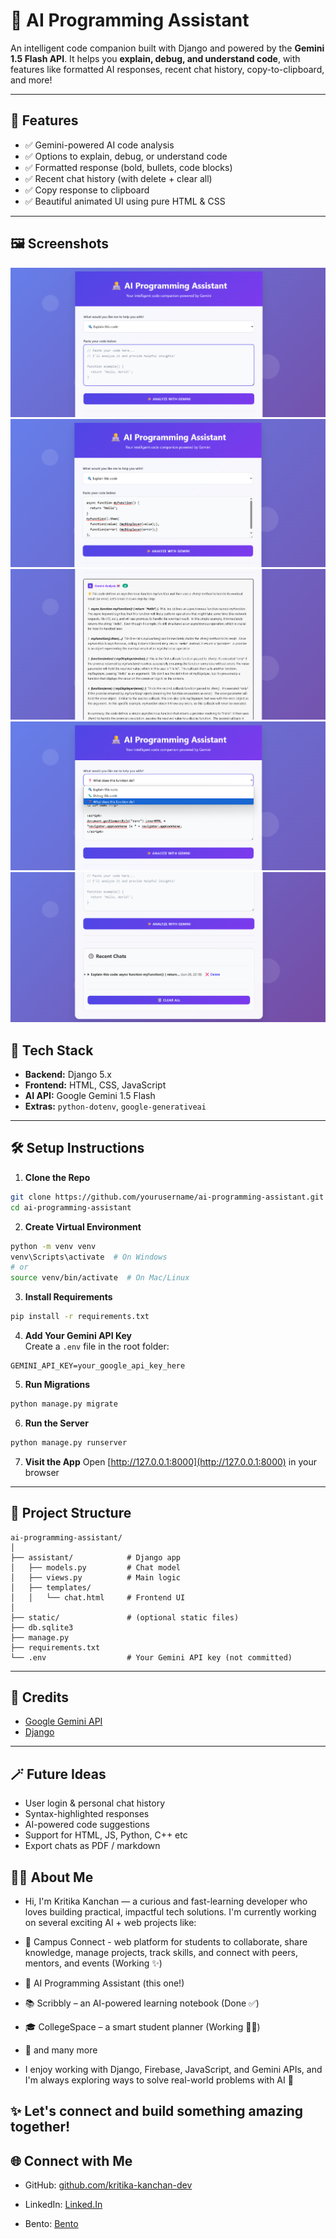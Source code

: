 
# 🧠 AI Programming Assistant

An intelligent code companion built with Django and powered by the **Gemini 1.5 Flash API**. It helps you **explain, debug, and understand code**, with features like formatted AI responses, recent chat history, copy-to-clipboard, and more!

---

## 🚀 Features

- ✅ Gemini-powered AI code analysis  
- ✅ Options to explain, debug, or understand code  
- ✅ Formatted response (bold, bullets, code blocks)  
- ✅ Recent chat history (with delete + clear all)  
- ✅ Copy response to clipboard  
- ✅ Beautiful animated UI using pure HTML & CSS

---

## 🖼️ Screenshots

![Chat Interface](screenshots/chat-interface.png)
![AI Response](screenshots/image1.png)
![Recent Chats](screenshots/image2.png)
![image](screenshots/image3.png)
![image](screenshots/image.png)


## 🔧 Tech Stack

- **Backend:** Django 5.x  
- **Frontend:** HTML, CSS, JavaScript  
- **AI API:** Google Gemini 1.5 Flash  
- **Extras:** `python-dotenv`, `google-generativeai`

---

## 🛠️ Setup Instructions

1. **Clone the Repo**
```bash
git clone https://github.com/yourusername/ai-programming-assistant.git
cd ai-programming-assistant
```

2. **Create Virtual Environment**
```bash
python -m venv venv
venv\Scripts\activate  # On Windows
# or
source venv/bin/activate  # On Mac/Linux
```

3. **Install Requirements**
```bash
pip install -r requirements.txt
```

4. **Add Your Gemini API Key**  
Create a `.env` file in the root folder:
```
GEMINI_API_KEY=your_google_api_key_here
```

5. **Run Migrations**
```bash
python manage.py migrate
```

6. **Run the Server**
```bash
python manage.py runserver
```

7. **Visit the App**
Open [http://127.0.0.1:8000](http://127.0.0.1:8000) in your browser

---

## 📁 Project Structure

```
ai-programming-assistant/
│
├── assistant/            # Django app
│   ├── models.py         # Chat model
│   ├── views.py          # Main logic
│   ├── templates/
│   │   └── chat.html     # Frontend UI
│
├── static/               # (optional static files)
├── db.sqlite3
├── manage.py
├── requirements.txt
└── .env                  # Your Gemini API key (not committed)
```

---

## 🙌 Credits

- [Google Gemini API](https://ai.google.dev/)
- [Django](https://www.djangoproject.com/)

---

## 🪄 Future Ideas

- User login & personal chat history  
- Syntax-highlighted responses  
- AI-powered code suggestions  
- Support for HTML, JS, Python, C++ etc  
- Export chats as PDF / markdown

## 🙋‍♀️ About Me

- Hi, I'm Kritika Kanchan — a curious and fast-learning developer who loves building practical, impactful tech solutions. I'm currently working on several exciting AI + web projects like:

- 🏫 Campus Connect - web platform for students to collaborate, share knowledge, manage projects, track skills, and connect with peers, mentors, and events (Working ✨)

- 🧠 AI Programming Assistant (this one!)

- 📚 Scribbly – an AI-powered learning notebook (Done ✅)

- 🎓 CollegeSpace – a smart student planner (Working 👩‍💻)

- 🌟 and many more 

- I enjoy working with Django, Firebase, JavaScript, and Gemini APIs, and I'm always exploring ways to solve real-world problems with AI 🚀

## ✨ Let's connect and build something amazing together!

## 🌐 Connect with Me
- GitHub: [github.com/kritika-kanchan-dev](https://github.com/Kritika-Kanchan-dev)

- LinkedIn: [Linked.In](https://www.linkedin.com/in/kritika-kanchan/)

- Bento: [Bento](https://bento.me/kritika-kanchan)